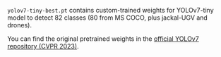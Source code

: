 
`yolov7-tiny-best.pt` contains custom-trained weights for YOLOv7-tiny model to detect 82 classes (80 from MS COCO, plus jackal-UGV and drones). 

You can find the original pretrained weights in the [official YOLOv7 repository (CVPR 2023)](https://github.com/WongKinYiu/yolov7/releases).
